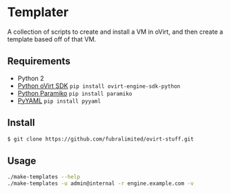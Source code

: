 # Templater

A collection of scripts to create and install a VM in oVirt, and then create
a template based off of that VM.

## Requirements

- Python 2
- [Python oVirt SDK](https://github.com/oVirt/ovirt-engine-sdk) `pip install ovirt-engine-sdk-python`
- [Python Paramiko](https://github.com/paramiko/paramiko) `pip install paramiko`
- [PyYAML](http://pyyaml.org) `pip install pyyaml`

## Install

```bash
$ git clone https://github.com/fubralimited/ovirt-stuff.git
```

## Usage

```bash
./make-templates --help
./make-templates -u admin@internal -r engine.example.com -v
```
